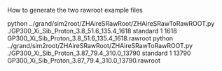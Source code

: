 How to generate the two rawroot example files

python ../grand/sim2root/ZHAireSRawRoot/ZHAireSRawToRawROOT.py ./GP300_Xi_Sib_Proton_3.8_51.6_135.4_1618 standard 1 1618  GP300_Xi_Sib_Proton_3.8_51.6_135.4_1618.rawroot
python ../grand/sim2root/ZHAireSRawRoot/ZHAireSRawToRawROOT.py ./GP300_Xi_Sib_Proton_3.87_79.4_310.0_13790 standard 1 13790  GP300_Xi_Sib_Proton_3.87_79.4_310.0_13790.rawroot
